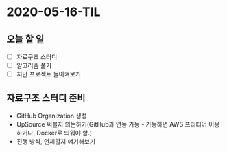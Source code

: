 # 2020-05-16-TIL

## 오늘 할 일

- [ ] 자료구조 스터디
- [ ] 알고리즘 풀기
- [ ] 지난 프로젝트 돌이켜보기

## 자료구조 스터디 준비

- GitHub Organization 생성
- UpSource 써볼지 의논하기(GitHub과 연동 가능 - 가능하면 AWS 프리티어 이용하거나, Docker로 띄워야 함.)
- 진행 방식, 언제할지 얘기해보기

